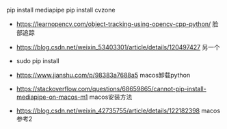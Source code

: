 pip install mediapipe
pip install cvzone



* https://learnopencv.com/object-tracking-using-opencv-cpp-python/ 脸部追踪
* https://blog.csdn.net/weixin_53403301/article/details/120497427 另一个

* sudo pip install
* https://www.jianshu.com/p/98383a7688a5 macos卸载python
* https://stackoverflow.com/questions/68659865/cannot-pip-install-mediapipe-on-macos-m1 macos安装方法
* https://blog.csdn.net/weixin_42735755/article/details/122182398 macos参考2